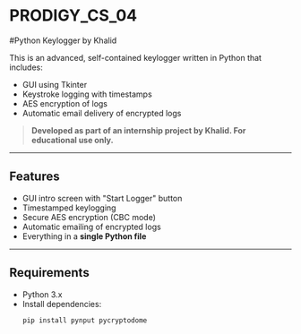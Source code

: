 # PRODIGY_CS_04
#Python Keylogger by Khalid

This is an advanced, self-contained keylogger written in Python that includes:

- GUI using Tkinter
- Keystroke logging with timestamps
- AES encryption of logs
- Automatic email delivery of encrypted logs

> **Developed as part of an internship project by Khalid. For educational use only.**

---

## Features

- GUI intro screen with "Start Logger" button
- Timestamped keylogging
- Secure AES encryption (CBC mode)
- Automatic emailing of encrypted logs
- Everything in a **single Python file**

---

## Requirements

- Python 3.x
- Install dependencies:
  ```bash
  pip install pynput pycryptodome
